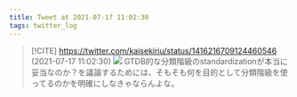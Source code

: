 ```yaml
---
title: Tweet at 2021-07-17 11:02:30
tags: twitter_log
---
```


> [!CITE] https://twitter.com/kaisekiriu/status/1416216709124460546 (2021-07-17 11:02:30)
> ![](https://twitter.com/kaisekiriu/status/1416216709124460546)
> GTDB的な分類階級のstandardizationが本当に妥当なのか？を議論するためには、そもそも何を目的として分類階級を使ってるのかを明確にしなきゃならんよな。
